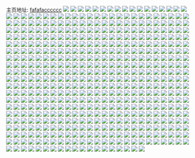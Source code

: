 主页地址: [fafafacccccc](https://weibo.com/u/6745002052) 
![](https://wx4.sinaimg.cn/mw2000/007mtl9Gly1h44elq7swaj30eo0eogmz.jpg) 
![](https://wx4.sinaimg.cn/mw2000/007mtl9Gly1h44e15x4faj31sx0u07q9.jpg) 
![](https://wx4.sinaimg.cn/mw2000/007mtl9Gly1h433zm6j7ij31yc0wix3z.jpg) 
![](https://wx4.sinaimg.cn/mw2000/007mtl9Gly1h433zo3xnej31yc0wi1fw.jpg) 
![](https://wx4.sinaimg.cn/mw2000/007mtl9Gly1h433zs2s30j31yc0wikjl.jpg) 
![](https://wx4.sinaimg.cn/mw2000/007mtl9Gly1h433zjv4f4j31yc0wi1kx.jpg) 
![](https://wx4.sinaimg.cn/mw2000/007mtl9Gly1h3rtqmyo33j31901o07wj.jpg) 
![](https://wx4.sinaimg.cn/mw2000/007mtl9Gly1h2o2x81bp3j30u0168drq.jpg) 
![](https://wx4.sinaimg.cn/mw2000/007mtl9Gly1h2o2x7380uj30wi1yc7n9.jpg) 
![](https://wx4.sinaimg.cn/mw2000/007mtl9Gly1h2jwqw5qspj30fn0ku74g.jpg) 
![](https://wx4.sinaimg.cn/mw2000/003dQCv3ly8h22m8s2hmej60ku15vtec02.jpg) 
![](https://wx4.sinaimg.cn/mw2000/007mtl9Gly1h1dqsv4vtoj30wi1ycapc.jpg) 
![](https://wx4.sinaimg.cn/mw2000/007mtl9Gly1h1dqsuc89oj30wi1yc7ix.jpg) 
![](https://wx4.sinaimg.cn/mw2000/007mtl9Gly1h0easrb48mj31yc0winpd.jpg) 
![](https://wx4.sinaimg.cn/mw2000/007mtl9Gly1h0easvy05nj31yc0wix6p.jpg) 
![](https://wx4.sinaimg.cn/mw2000/007mtl9Gly1h0e7oz8z4xj31yc0wiql8.jpg) 
![](https://wx4.sinaimg.cn/mw2000/007mtl9Gly1gzgywn03jdj30dw0dwgmc.jpg) 
![](https://wx4.sinaimg.cn/mw2000/007mtl9Gly1gzgyncvfyuj31400u07bt.jpg) 
![](https://wx4.sinaimg.cn/mw2000/007mtl9Gly1gzb8f7yqbxj31o0190b2a.jpg) 
![](https://wx4.sinaimg.cn/mw2000/007mtl9Gly1gzat59a3yzj30e80gq414.jpg) 
![](https://wx4.sinaimg.cn/mw2000/007mtl9Gly1gza3jqp4eej31o0190b2a.jpg) 
![](https://wx4.sinaimg.cn/mw2000/007mtl9Gly1gza3jo04r1j31o0190kjl.jpg) 
![](https://wx4.sinaimg.cn/mw2000/007mtl9Gly1gza3js6patj31o0190npd.jpg) 
![](https://wx4.sinaimg.cn/mw2000/007mtl9Gly1gzajli5e5rj30u03i3gzl.jpg) 
![](https://wx4.sinaimg.cn/mw2000/007mtl9Gly1gza3jt8dd2j31o0190kjl.jpg) 
![](https://wx4.sinaimg.cn/mw2000/007mtl9Gly1gxx7hcidodj30fo0rut9y.jpg) 
![](https://wx4.sinaimg.cn/mw2000/007mtl9Gly1gualr25931j61o0190x6q02.jpg) 
![](https://wx4.sinaimg.cn/mw2000/007mtl9Gly1gualqz9w46j61o0190u0y02.jpg) 
![](https://wx4.sinaimg.cn/mw2000/007mtl9Gly1gualtfeuggj61o0190u0y02.jpg) 
![](https://wx4.sinaimg.cn/mw2000/007mtl9Gly1gtv0r9sx8pj31pc0yi4qp.jpg) 
![](https://wx4.sinaimg.cn/mw2000/007mtl9Gly1gtd7ybw27dj31901o0e82.jpg) 
![](https://wx4.sinaimg.cn/mw2000/007mtl9Gly1gtd7ydf5x9j31901o01ky.jpg) 
![](https://wx4.sinaimg.cn/mw2000/007mtl9Gly1gtd7y9sx2mj31901o0u0x.jpg) 
![](https://wx4.sinaimg.cn/mw2000/007mtl9Gly1gtd7yf163pj31901o0x6p.jpg) 
![](https://wx4.sinaimg.cn/mw2000/007mtl9Gly1gtd7yhwmn0j31901o0x6p.jpg) 
![](https://wx4.sinaimg.cn/mw2000/007mtl9Gly1gt41967q64j30yi1pcqv5.jpg) 
![](https://wx4.sinaimg.cn/mw2000/007mtl9Gly1gt419amtapj30yi1pce81.jpg) 
![](https://wx4.sinaimg.cn/mw2000/007mtl9Gly1gt419f9cu4j30yi1pckjl.jpg) 
![](https://wx4.sinaimg.cn/mw2000/007mtl9Gly1gt4192li32j30yi1pc7wi.jpg) 
![](https://wx4.sinaimg.cn/mw2000/007mtl9Gly1gt38merfimj31901o04qp.jpg) 
![](https://wx4.sinaimg.cn/mw2000/007mtl9Gly1gt38mcdd7xj31901o01kx.jpg) 
![](https://wx4.sinaimg.cn/mw2000/007mtl9Gly1gt1pyhusstj31sg2dse81.jpg) 
![](https://wx4.sinaimg.cn/mw2000/007mtl9Gly1gt1pz6exsrj31400u0ai5.jpg) 
![](https://wx4.sinaimg.cn/mw2000/007mtl9Gly1gsy4jsjazpj32c0340b29.jpg) 
![](https://wx4.sinaimg.cn/mw2000/007mtl9Gly1gsy4jqvqvwj32c0340kjl.jpg) 
![](https://wx4.sinaimg.cn/mw2000/007mtl9Gly1gsy4jp7f2bj32c0340b29.jpg) 
![](https://wx4.sinaimg.cn/mw2000/007mtl9Gly1gsy4jtynd3j32c0340b29.jpg) 
![](https://wx4.sinaimg.cn/mw2000/007mtl9Gly1gs9sdc42l0j328f2obb2a.jpg) 
![](https://wx4.sinaimg.cn/mw2000/007mtl9Gly1gs9sda8dnkj32c02c0qv5.jpg) 
![](https://wx4.sinaimg.cn/mw2000/007mtl9Gly1gs9sdeyw58j32c0340hdu.jpg) 
![](https://wx4.sinaimg.cn/mw2000/007mtl9Gly1gs7p14lagdj30u01hcn6v.jpg) 
![](https://wx4.sinaimg.cn/mw2000/007mtl9Gly1gs7k15oqj2j30dw0cmn1q.jpg) 
![](https://wx4.sinaimg.cn/mw2000/007mtl9Gly1gs4x4g5pjwj31pc0yi4qu.jpg) 
![](https://wx4.sinaimg.cn/mw2000/007mtl9Gly1gs2ug385zuj30u00u00uj.jpg) 
![](https://wx4.sinaimg.cn/mw2000/007mtl9Gly1grvfevrmpyj32c0340u0x.jpg) 
![](https://wx4.sinaimg.cn/mw2000/007mtl9Gly1grvfetf506j324r2fnnpd.jpg) 
![](https://wx4.sinaimg.cn/mw2000/007mtl9Gly1grvfesrs7rj31qc2b3b29.jpg) 
![](https://wx4.sinaimg.cn/mw2000/007mtl9Gly1grvfeu9n0wj31w02iob29.jpg) 
![](https://wx4.sinaimg.cn/mw2000/007mtl9Gly1grvfev4twqj32c02c0hdu.jpg) 
![](https://wx4.sinaimg.cn/mw2000/007mtl9Gly1grvferin14j3340700u10.jpg) 
![](https://wx4.sinaimg.cn/mw2000/007mtl9Gly1grvfewpj6pj32c0340e81.jpg) 
![](https://wx4.sinaimg.cn/mw2000/007mtl9Gly1grvfgjp7f5j324l2dunpd.jpg) 
![](https://wx4.sinaimg.cn/mw2000/007mtl9Gly1grvfgm8712j32c03407wj.jpg) 
![](https://wx4.sinaimg.cn/mw2000/007mtl9Gly1grk13ft3tkj3076076t8y.jpg) 
![](https://wx4.sinaimg.cn/mw2000/007mtl9Ggy1gr07mke61yj32c0340npe.jpg) 
![](https://wx4.sinaimg.cn/mw2000/007mtl9Ggy1gr07n97xw3j32c0340npg.jpg) 
![](https://wx4.sinaimg.cn/mw2000/007mtl9Gly1gqumz7tsswj32291jse61.jpg) 
![](https://wx4.sinaimg.cn/mw2000/007mtl9Gly1gqumzb7nolj31og2iox6p.jpg) 
![](https://wx4.sinaimg.cn/mw2000/007mtl9Gly1gqumz9j8z8j32c03407wi.jpg) 
![](https://wx4.sinaimg.cn/mw2000/007mtl9Gly1gquym2gvzuj32io1ogu0x.jpg) 
![](https://wx4.sinaimg.cn/mw2000/007mtl9Gly1gquym0pxo4j30yi24m4pc.jpg) 
![](https://wx4.sinaimg.cn/mw2000/007mtl9Gly1gquymc1oj8j31kv2iob2a.jpg) 
![](https://wx4.sinaimg.cn/mw2000/007mtl9Gly1gqumz7tsswj32291jse61.jpg) 
![](https://wx4.sinaimg.cn/mw2000/007mtl9Gly1gqumzb7nolj31og2iox6p.jpg) 
![](https://wx4.sinaimg.cn/mw2000/007mtl9Gly1gqumz9j8z8j32c03407wi.jpg) 
![](https://wx4.sinaimg.cn/mw2000/007mtl9Gly1gqumzdfn6vj31og2io4qq.jpg) 
![](https://wx4.sinaimg.cn/mw2000/007mtl9Gly1gqumzenm6ej31og2iox6p.jpg) 
![](https://wx4.sinaimg.cn/mw2000/007mtl9Gly1gquymdb6kvj30yi12aqcq.jpg) 
![](https://wx4.sinaimg.cn/mw2000/007mtl9Gly1gq6cnafc4gj32c0340hdt.jpg) 
![](https://wx4.sinaimg.cn/mw2000/007mtl9Gly1gq6cncfzb2j32ds1sg1ez.jpg) 
![](https://wx4.sinaimg.cn/mw2000/007mtl9Gly1gq6cnbe9n3j32ds1sgax1.jpg) 
![](https://wx4.sinaimg.cn/mw2000/007mtl9Gly1gpthl77dtej30yi1pcu0x.jpg) 
![](https://wx4.sinaimg.cn/mw2000/007mtl9Gly1gpmmhgekz9j33402c0nfy.jpg) 
![](https://wx4.sinaimg.cn/mw2000/007mtl9Gly1gpmmhrvdadj33402c0hdt.jpg) 
![](https://wx4.sinaimg.cn/mw2000/007mtl9Gly1gph5wluee7j32c03401ky.jpg) 
![](https://wx4.sinaimg.cn/mw2000/007mtl9Gly1gph5wmxdonj31sg2ds1cw.jpg) 
![](https://wx4.sinaimg.cn/mw2000/007mtl9Gly1gph5wnpy9dj31sg2dsqq6.jpg) 
![](https://wx4.sinaimg.cn/mw2000/007mtl9Gly1gph5wrtoctj33402c0x6q.jpg) 
![](https://wx4.sinaimg.cn/mw2000/007mtl9Gly1gph5wpfwjlj32c0340b2a.jpg) 
![](https://wx4.sinaimg.cn/mw2000/007mtl9Gly1gph5wvv1ltj32c03407wi.jpg) 
![](https://wx4.sinaimg.cn/mw2000/007mtl9Gly1gph5wyhm0rj32c0340u0x.jpg) 
![](https://wx4.sinaimg.cn/mw2000/007mtl9Gly1gph5x1gob9j31o0280x6r.jpg) 
![](https://wx4.sinaimg.cn/mw2000/007mtl9Gly1gph5x300bgj32c0340h2q.jpg) 
![](https://wx4.sinaimg.cn/mw2000/007mtl9Gly1go6j8xwb66j31pc0yikjq.jpg) 
![](https://wx4.sinaimg.cn/mw2000/007mtl9Gly1go1ixoi99ej30yi1pckjq.jpg) 
![](https://wx4.sinaimg.cn/mw2000/007mtl9Gly1gnvdmcm9jej30yi1pcdrj.jpg) 
![](https://wx4.sinaimg.cn/mw2000/007mtl9Gly1gnjt3n9a60j31ms1s21kx.jpg) 
![](https://wx4.sinaimg.cn/mw2000/007mtl9Gly1gnjt3oe4qcj32c0340qie.jpg) 
![](https://wx4.sinaimg.cn/mw2000/007mtl9Gly1gnjt3vpwewj32c03401kx.jpg) 
![](https://wx4.sinaimg.cn/mw2000/007mtl9Gly1gnjt3ptkjej32c034042w.jpg) 
![](https://wx4.sinaimg.cn/mw2000/007mtl9Gly1gnjt3u1bx8j33402c0b2b.jpg) 
![](https://wx4.sinaimg.cn/mw2000/007mtl9Gly1gnjt3ltoucj32c0340wt3.jpg) 
![](https://wx4.sinaimg.cn/mw2000/007mtl9Gly1gnjt3yu7bmj31fa1mlb1j.jpg) 
![](https://wx4.sinaimg.cn/mw2000/007mtl9Gly1gnjt3xqynmj32c03407wi.jpg) 
![](https://wx4.sinaimg.cn/mw2000/007mtl9Gly1gnjt3zl736j316d1f8av7.jpg) 
![](https://wx4.sinaimg.cn/mw2000/007mtl9Gly1gnjor2p3dkj32c03401kx.jpg) 
![](https://wx4.sinaimg.cn/mw2000/007mtl9Gly1gnjor4kkwaj32c03407wh.jpg) 
![](https://wx4.sinaimg.cn/mw2000/007mtl9Gly1gn3jtqisb1j31bz1mdkf2.jpg) 
![](https://wx4.sinaimg.cn/mw2000/007mtl9Gly1gn3jsueutmj307i07imxb.jpg) 
![](https://wx4.sinaimg.cn/mw2000/007mtl9Gly1gn32ih6lrzj318g0xcnd1.jpg) 
![](https://wx4.sinaimg.cn/mw2000/007mtl9Gly1gmu4haqo21j30jk0kedit.jpg) 
![](https://wx4.sinaimg.cn/mw2000/007mtl9Gly1gm7hr5zzsmj30yi1pcb2e.jpg) 
![](https://wx4.sinaimg.cn/mw2000/007mtl9Gly1gm7hr8cc67j30yi1pcb2d.jpg) 
![](https://wx4.sinaimg.cn/mw2000/007mtl9Gly1gm7hrar2yuj30yi1pc7wn.jpg) 
![](https://wx4.sinaimg.cn/mw2000/007mtl9Gly1gm7hr3qgk7j30yi1pce88.jpg) 
![](https://wx4.sinaimg.cn/mw2000/007mtl9Gly1gm7hrd0dt4j30yi1pcu12.jpg) 
![](https://wx4.sinaimg.cn/mw2000/007mtl9Ggy1gm5o70akncj30u01hcjzb.jpg) 
![](https://wx4.sinaimg.cn/mw2000/007mtl9Ggy1gm5o7137atj30u01hcgtp.jpg) 
![](https://wx4.sinaimg.cn/mw2000/007mtl9Ggy1gm5o71zy69j30u01hcgsm.jpg) 
![](https://wx4.sinaimg.cn/mw2000/007mtl9Ggy1gm5o723opnj30u01hc48h.jpg) 
![](https://wx4.sinaimg.cn/mw2000/007mtl9Ggy1gm5o72hcdnj30u01hcwmz.jpg) 
![](https://wx4.sinaimg.cn/mw2000/007mtl9Ggy1gm5o72kz2yj30u01hcwno.jpg) 
![](https://wx4.sinaimg.cn/mw2000/007mtl9Ggy1gm5o737gcbj30u01hc7e6.jpg) 
![](https://wx4.sinaimg.cn/mw2000/007mtl9Ggy1gm0ml1mnpvj30ud0z4dmz.jpg) 
![](https://wx4.sinaimg.cn/mw2000/007mtl9Ggy1gm05j7qyksj30u01hc7wh.jpg) 
![](https://wx4.sinaimg.cn/mw2000/007mtl9Ggy1gm05j8soocj30u01hc7wh.jpg) 
![](https://wx4.sinaimg.cn/mw2000/007mtl9Ggy1glugu01ufaj30u013dgqb.jpg) 
![](https://wx4.sinaimg.cn/mw2000/007mtl9Ggy1glmp216o3gj30jz0i1gn1.jpg) 
![](https://wx4.sinaimg.cn/mw2000/007mtl9Ggy1glmppxinf5j30yi0opq7q.jpg) 
![](https://wx4.sinaimg.cn/mw2000/003dQCv3ly1glkxw5kn21j60ku15vtfz02.jpg) 
![](https://wx4.sinaimg.cn/mw2000/007mtl9Ggy1glfj9s4804j30u00u0af3.jpg) 
![](https://wx4.sinaimg.cn/mw2000/007mtl9Ggy1glfj9smnmjj30u00u0wkq.jpg) 
![](https://wx4.sinaimg.cn/mw2000/007mtl9Ggy1glfj9t273kj30k00j676a.jpg) 
![](https://wx4.sinaimg.cn/mw2000/007mtl9Ggy1glfj9tfq9rj30h00hvabl.jpg) 
![](https://wx4.sinaimg.cn/mw2000/007mtl9Ggy1glfj9ttoz9j30u00u0djm.jpg) 
![](https://wx4.sinaimg.cn/mw2000/007mtl9Gly1glf0jv7pjlj33403lqb2h.jpg) 
![](https://wx4.sinaimg.cn/mw2000/007mtl9Ggy1gl9mmrciiqj30u03a0kfq.jpg) 
![](https://wx4.sinaimg.cn/mw2000/007mtl9Gly1gl9eq3r7frj30jy0hr0u4.jpg) 
![](https://wx4.sinaimg.cn/mw2000/007mtl9Ggy1gl2j91duynj30k00k0mz7.jpg) 
![](https://wx4.sinaimg.cn/mw2000/007mtl9Ggy1gl2ja0m9gij30el0s70u4.jpg) 
![](https://wx4.sinaimg.cn/mw2000/007mtl9Ggy1gl1kjc1ekmj30yi0z4qv5.jpg) 
![](https://wx4.sinaimg.cn/mw2000/007mtl9Ggy1gkyd523ryyj31900u0jyp.jpg) 
![](https://wx4.sinaimg.cn/mw2000/007mtl9Gly1gkvcq7lcggj30k00qoac2.jpg) 
![](https://wx4.sinaimg.cn/mw2000/007mtl9Ggy1gktujf20djj30u0113qar.jpg) 
![](https://wx4.sinaimg.cn/mw2000/007mtl9Ggy1gktn6fl319j30k008r0t6.jpg) 
![](https://wx4.sinaimg.cn/mw2000/007mtl9Ggy1gktnh46sfhj30u01hcqv5.jpg) 
![](https://wx4.sinaimg.cn/mw2000/007mtl9Ggy1gktnh2n52vj30u01hchdt.jpg) 
![](https://wx4.sinaimg.cn/mw2000/007mtl9Ggy1gksebrs07hj30yi1pcnpj.jpg) 
![](https://wx4.sinaimg.cn/mw2000/007mtl9Ggy1gksebq5ncdj30yi1pc1l2.jpg) 
![](https://wx4.sinaimg.cn/mw2000/007mtl9Ggy1gksebu21f4j30yi1pcnpm.jpg) 
![](https://wx4.sinaimg.cn/mw2000/007mtl9Ggy1gksebummkrj30u00u0djb.jpg) 
![](https://wx4.sinaimg.cn/mw2000/007mtl9Ggy1gkr8phvg2hj306006odg4.jpg) 
![](https://wx4.sinaimg.cn/mw2000/007mtl9Ggy1gknpc2chvrj33402c0e81.jpg) 
![](https://wx4.sinaimg.cn/mw2000/007mtl9Ggy1gknpbxs8tuj33402c0nj6.jpg) 
![](https://wx4.sinaimg.cn/mw2000/007mtl9Ggy1gknljlct7jj321b2svkjl.jpg) 
![](https://wx4.sinaimg.cn/mw2000/007mtl9Ggy1gknpesuezgj32c0340tvg.jpg) 
![](https://wx4.sinaimg.cn/mw2000/007mtl9Ggy1gkkaco5lljj30k20k2aak.jpg) 
![](https://wx4.sinaimg.cn/mw2000/007mtl9Ggy1gki2r29n1bj30j70hs0we.jpg) 
![](https://wx4.sinaimg.cn/mw2000/007mtl9Ggy1gkf6b4xlt6j30wx0u0adm.jpg) 
![](https://wx4.sinaimg.cn/mw2000/007mtl9Ggy1gkcc6v61x9j30zw0u0gu6.jpg) 
![](https://wx4.sinaimg.cn/mw2000/007mtl9Ggy1gk5xuy64nkj30ih0if401.jpg) 
![](https://wx4.sinaimg.cn/mw2000/007mtl9Ggy1gk5xuyfwhyj30j60i0q3n.jpg) 
![](https://wx4.sinaimg.cn/mw2000/007mtl9Gly1gk5xo8c7lbj31hc0u0dqi.jpg) 
![](https://wx4.sinaimg.cn/mw2000/007mtl9Gly1gk5xo8rvwyj31jk14ykes.jpg) 
![](https://wx4.sinaimg.cn/mw2000/007mtl9Gly1gk5xn8r5nzj31hc0u0dqi.jpg) 
![](https://wx4.sinaimg.cn/mw2000/007mtl9Ggy1gk0pqgbffnj30u011bdkc.jpg) 
![](https://wx4.sinaimg.cn/mw2000/007mtl9Ggy1gjzak1mb3lj31pc0yie88.jpg) 
![](https://wx4.sinaimg.cn/mw2000/007mtl9Ggy1gjzajzprgrj31pc0yi4qw.jpg) 
![](https://wx4.sinaimg.cn/mw2000/007mtl9Ggy1gjzak39qzuj31pc0yib2g.jpg) 
![](https://wx4.sinaimg.cn/mw2000/007mtl9Ggy1gjzak3v4omj31by0otads.jpg) 
![](https://wx4.sinaimg.cn/mw2000/007mtl9Gly1gjzabp9wohj31pc0yie88.jpg) 
![](https://wx4.sinaimg.cn/mw2000/007mtl9Gly1gjzabqdlgqj31pc0yib2g.jpg) 
![](https://wx4.sinaimg.cn/mw2000/007mtl9Gly1gjzabrkd3fj31pc0yi4qw.jpg) 
![](https://wx4.sinaimg.cn/mw2000/007mtl9Ggy1gjto9w4005j33402c04qp.jpg) 
![](https://wx4.sinaimg.cn/mw2000/007mtl9Ggy1gjto9yh5fpj33402c07wh.jpg) 
![](https://wx4.sinaimg.cn/mw2000/007mtl9Ggy1gjtonphv5tj30zk0k0tkw.jpg) 
![](https://wx4.sinaimg.cn/mw2000/007mtl9Ggy1gjo13owx9lj30h60jxq4c.jpg) 
![](https://wx4.sinaimg.cn/mw2000/007mtl9Ggy1gjkf0o1lqzj313u0tuti5.jpg) 
![](https://wx4.sinaimg.cn/mw2000/007mtl9Ggy1gjj68pu7t8j30iw0iwgmj.jpg) 
![](https://wx4.sinaimg.cn/mw2000/007mtl9Ggy1gji8lb1oh6j30jg0jnwfz.jpg) 
![](https://wx4.sinaimg.cn/mw2000/007mtl9Ggy1gjhygy31w4j30mi0u0jv0.jpg) 
![](https://wx4.sinaimg.cn/mw2000/007mtl9Ggy1gjeozhoduoj309q06ywem.jpg) 
![](https://wx4.sinaimg.cn/mw2000/007mtl9Ggy1gj8vap8kp8j31o0190u0y.jpg) 
![](https://wx4.sinaimg.cn/mw2000/007mtl9Gly1gj7saked0jj30t90suq4n.jpg) 
![](https://wx4.sinaimg.cn/mw2000/007mtl9Ggy1gj0b0mii0ej30yi0gywhf.jpg) 
![](https://wx4.sinaimg.cn/mw2000/007mtl9Ggy1gj0b0tkmffj30yi0hujv6.jpg) 
![](https://wx4.sinaimg.cn/mw2000/007mtl9Ggy1gj0b0njf4fj32c03407k1.jpg) 
![](https://wx4.sinaimg.cn/mw2000/007mtl9Ggy1gj0b0lypyqj30yh0z1tgf.jpg) 
![](https://wx4.sinaimg.cn/mw2000/007mtl9Ggy1gj0b0ptkx1j32c0340x66.jpg) 
![](https://wx4.sinaimg.cn/mw2000/007mtl9Ggy1gj0b0qzcs0j30yi0gxwh9.jpg) 
![](https://wx4.sinaimg.cn/mw2000/007mtl9Ggy1gj0b0sgtk1j32c0340kby.jpg) 
![](https://wx4.sinaimg.cn/mw2000/007mtl9Ggy1gj0b0u32ygj30yi0j810z.jpg) 
![](https://wx4.sinaimg.cn/mw2000/007mtl9Ggy1gj0b0usws7j30yi0h5dme.jpg) 
![](https://wx4.sinaimg.cn/mw2000/007mtl9Ggy1gj0b0vdi2dj30yi0n87bl.jpg) 
![](https://wx4.sinaimg.cn/mw2000/007mtl9Ggy1gj0av738srj31mc17rx48.jpg) 
![](https://wx4.sinaimg.cn/mw2000/007mtl9Ggy1gj0av8bq6dj31mc17rx5i.jpg) 
![](https://wx4.sinaimg.cn/mw2000/007mtl9Ggy1gj0av67levj31mc17rqr9.jpg) 
![](https://wx4.sinaimg.cn/mw2000/007mtl9Ggy1gj0avayc9aj33402c0e84.jpg) 
![](https://wx4.sinaimg.cn/mw2000/007mtl9Ggy1giys986sw6j30u01sy0z9.jpg) 
![](https://wx4.sinaimg.cn/mw2000/007mtl9Ggy1giys98mp2tj30nv0m4myw.jpg) 
![](https://wx4.sinaimg.cn/mw2000/007mtl9Ggy1gix3q7avbej30eo0eodhj.jpg) 
![](https://wx4.sinaimg.cn/mw2000/007mtl9Ggy1giuw5ezc78j30yi1c9gzg.jpg) 
![](https://wx4.sinaimg.cn/mw2000/007mtl9Ggy1gir8egyxntj30yi1pcgus.jpg) 
![](https://wx4.sinaimg.cn/mw2000/007mtl9Ggy1gihuzcgl0ej30uj0oqn3x.jpg) 
![](https://wx4.sinaimg.cn/mw2000/007mtl9Ggy1gihw420kp0j33402c0e83.jpg) 
![](https://wx4.sinaimg.cn/mw2000/007mtl9Ggy1gihuzcgl0ej30uj0oqn3x.jpg) 
![](https://wx4.sinaimg.cn/mw2000/007mtl9Ggy1gihw48qoubj32c03404qr.jpg) 
![](https://wx4.sinaimg.cn/mw2000/003dQCv3ly1gih2pifk4xj60ku170dnm02.jpg) 
![](https://wx4.sinaimg.cn/mw2000/007mtl9Ggy1gidk4wnebsg30a00a0nk2.jpg) 
![](https://wx4.sinaimg.cn/mw2000/007mtl9Ggy1giaeti6p7cj32c0340e81.jpg) 
![](https://wx4.sinaimg.cn/mw2000/007mtl9Ggy1gi6pnrpblnj32c0340b29.jpg) 
![](https://wx4.sinaimg.cn/mw2000/007mtl9Ggy1gi6pntxb21j32c0340b29.jpg) 
![](https://wx4.sinaimg.cn/mw2000/007mtl9Ggy1gi55zx65vtj30qb0mzgyn.jpg) 
![](https://wx4.sinaimg.cn/mw2000/007mtl9Ggy1gi38lf1oyfj30el0bhmxi.jpg) 
![](https://wx4.sinaimg.cn/mw2000/007mtl9Ggy1gi2ti7g2kaj30yi1gskjl.jpg) 
![](https://wx4.sinaimg.cn/mw2000/007mtl9Ggy1gi2da616cyj30iw0iw75g.jpg) 
![](https://wx4.sinaimg.cn/mw2000/007mtl9Ggy1gi2cu87sxnj302d0290sv.jpg) 
![](https://wx4.sinaimg.cn/mw2000/007mtl9Ggy1gi2cu8o442j304g03omx8.jpg) 
![](https://wx4.sinaimg.cn/mw2000/007mtl9Ggy1gi23v1sindj31900u079k.jpg) 
![](https://wx4.sinaimg.cn/mw2000/007mtl9Ggy1gi23v2ff75j30u01hcag5.jpg) 
![](https://wx4.sinaimg.cn/mw2000/007mtl9Ggy1gi23v18jfkj319b0u0n34.jpg) 
![](https://wx4.sinaimg.cn/mw2000/007mtl9Ggy1gi1negoqouj312c0lk4qr.jpg) 
![](https://wx4.sinaimg.cn/mw2000/007mtl9Ggy1gi0vpu2rr4j316o1kudut.jpg) 
![](https://wx4.sinaimg.cn/mw2000/007mtl9Ggy1ghzncauzu3j30u0190wk6.jpg) 
![](https://wx4.sinaimg.cn/mw2000/007mtl9Ggy1ghy9c3t1tmj306y06y74k.jpg) 
![](https://wx4.sinaimg.cn/mw2000/007mtl9Ggy1ghy5d3p4v8j30hu0gzgnw.jpg) 
![](https://wx4.sinaimg.cn/mw2000/007mtl9Ggy1ghrks0xcrdj306y06y74e.jpg) 
![](https://wx4.sinaimg.cn/mw2000/007mtl9Ggy1ghlhyfqvfij30u01hce84.jpg) 
![](https://wx4.sinaimg.cn/mw2000/007mtl9Ggy1ghjt0d6ds8g30a00a0nk2.jpg) 
![](https://wx4.sinaimg.cn/mw2000/007mtl9Ggy1ghilgsuy5uj30iw0iw75g.jpg) 
![](https://wx4.sinaimg.cn/mw2000/007mtl9Ggy1ghfpd2ktpkj30k00j0t9j.jpg) 
![](https://wx4.sinaimg.cn/mw2000/007mtl9Ggy1ghf45lwmvgj30u01hcb29.jpg) 
![](https://wx4.sinaimg.cn/mw2000/007mtl9Ggy1ghf45mvsaaj30u01hcb29.jpg) 
![](https://wx4.sinaimg.cn/mw2000/007mtl9Ggy1ghf45nr5omj30u01hcb29.jpg) 
![](https://wx4.sinaimg.cn/mw2000/007mtl9Ggy1gheylhj7qlj30yi1pce8a.jpg) 
![](https://wx4.sinaimg.cn/mw2000/007mtl9Ggy1gheyi4gip1j30yi1pcb2j.jpg) 
![](https://wx4.sinaimg.cn/mw2000/007mtl9Ggy1gheyi6v4tgj30yi1pc4qv.jpg) 
![](https://wx4.sinaimg.cn/mw2000/007mtl9Ggy1gheyi9l49rj30yi1pcx6u.jpg) 
![](https://wx4.sinaimg.cn/mw2000/007mtl9Ggy1gheyicgbm7j30yi1pcqva.jpg) 
![](https://wx4.sinaimg.cn/mw2000/007mtl9Ggy1ggkhg5nfiej31pc0yi1l4.jpg) 
![](https://wx4.sinaimg.cn/mw2000/007mtl9Ggy1ggkhga64hdj31pc0yi7wo.jpg) 
![](https://wx4.sinaimg.cn/mw2000/007mtl9Ggy1ggkhgfnzf7j31pc0yihe0.jpg) 
![](https://wx4.sinaimg.cn/mw2000/007mtl9Ggy1ggkhgkjff5j31pc0yi1l5.jpg) 
![](https://wx4.sinaimg.cn/mw2000/007mtl9Ggy1ggkhgp9k6zj31pc0yiqvb.jpg) 
![](https://wx4.sinaimg.cn/mw2000/007mtl9Ggy1ggkhgspb8tj31pc0yikjq.jpg) 
![](https://wx4.sinaimg.cn/mw2000/007mtl9Ggy1ggkhg25v7fj31pc0yinpi.jpg) 
![](https://wx4.sinaimg.cn/mw2000/007mtl9Ggy1ggh2t8am26j30u01hce6s.jpg) 
![](https://wx4.sinaimg.cn/mw2000/007mtl9Ggy1ggh2t7tbpxj30u01hcno6.jpg) 
![](https://wx4.sinaimg.cn/mw2000/007mtl9Ggy1ggh2t92ap2j30u01hchbn.jpg) 
![](https://wx4.sinaimg.cn/mw2000/007mtl9Ggy1ggh2t9ja9xj30u01hcqs5.jpg) 
![](https://wx4.sinaimg.cn/mw2000/007mtl9Ggy1gggdbtj2pcj30k00k03zj.jpg) 
![](https://wx4.sinaimg.cn/mw2000/007mtl9Ggy1ggf6kmbtb5j30hs0hodgh.jpg) 
![](https://wx4.sinaimg.cn/mw2000/007mtl9Ggy1ggevnngd1rj31a01vux6j.jpg) 
![](https://wx4.sinaimg.cn/mw2000/007mtl9Ggy1ggeu09w9zqj30yi1pcb2c.jpg) 
![](https://wx4.sinaimg.cn/mw2000/007mtl9Ggy1ggeu07jjwfj30yi1pckjp.jpg) 
![](https://wx4.sinaimg.cn/mw2000/007mtl9Ggy1ggetmyy53dj30yi1pcu15.jpg) 
![](https://wx4.sinaimg.cn/mw2000/007mtl9Ggy1ggetn6e54tj30yi1pcx6x.jpg) 
![](https://wx4.sinaimg.cn/mw2000/007mtl9Ggy1ggetn9gvaij30yi1pc7wl.jpg) 
![](https://wx4.sinaimg.cn/mw2000/007mtl9Ggy1ggetndnj5uj30yi1pcu11.jpg) 
![](https://wx4.sinaimg.cn/mw2000/007mtl9Ggy1ggcupdkohbj30u01hc4qp.jpg) 
![](https://wx4.sinaimg.cn/mw2000/007mtl9Ggy1ggcupf1xyij30u01hc4qp.jpg) 
![](https://wx4.sinaimg.cn/mw2000/007mtl9Ggy1ggcupgii40j30u01hc4qp.jpg) 
![](https://wx4.sinaimg.cn/mw2000/007mtl9Ggy1ggcupi1l2uj30u01hc4qp.jpg) 
![](https://wx4.sinaimg.cn/mw2000/007mtl9Ggy1ggcupkk2v5j30u01hc4qp.jpg) 
![](https://wx4.sinaimg.cn/mw2000/007mtl9Ggy1ggcupmyicmj30u01hc4qp.jpg) 
![](https://wx4.sinaimg.cn/mw2000/007mtl9Ggy1ggcupo8s0sj30u01hc4qp.jpg) 
![](https://wx4.sinaimg.cn/mw2000/007mtl9Ggy1ggcuppg38ij30u01hc4qp.jpg) 
![](https://wx4.sinaimg.cn/mw2000/007mtl9Ggy1ggcupqv90gj30u01hce81.jpg) 
![](https://wx4.sinaimg.cn/mw2000/007mtl9Ggy1ggcups3au2j30u01hce81.jpg) 
![](https://wx4.sinaimg.cn/mw2000/007mtl9Ggy1ggcuptbl4mj30u01hce81.jpg) 
![](https://wx4.sinaimg.cn/mw2000/007mtl9Ggy1ggcupboqxjj30u01hc7wh.jpg) 
![](https://wx4.sinaimg.cn/mw2000/007mtl9Ggy1ggbol7za9ej30lo0f7455.jpg) 
![](https://wx4.sinaimg.cn/mw2000/007mtl9Ggy1ggaruanh0dj30u00k0tc1.jpg) 
![](https://wx4.sinaimg.cn/mw2000/007mtl9Ggy1ggarucr3nfj31pc0yie84.jpg) 
![](https://wx4.sinaimg.cn/mw2000/007mtl9Ggy1ggancc0i4ij30tz0mi1b7.jpg) 
![](https://wx4.sinaimg.cn/mw2000/007mtl9Ggy1ggamy78gygj30n00n0409.jpg) 
![](https://wx4.sinaimg.cn/mw2000/007mtl9Ggy1gg9lkxcu6wj30u0140wff.jpg) 
![](https://wx4.sinaimg.cn/mw2000/007mtl9Ggy1gg9ljspmn5j30t60t6n0o.jpg) 
![](https://wx4.sinaimg.cn/mw2000/007mtl9Ggy1gg9l67hanvj31pc0yie84.jpg) 
![](https://wx4.sinaimg.cn/mw2000/007mtl9Ggy1gg9l64ugnsj30ji140ame.jpg) 
![](https://wx4.sinaimg.cn/mw2000/007mtl9Ggy1gg9l682dbbj30dq0bvaax.jpg) 
![](https://wx4.sinaimg.cn/mw2000/007mtl9Ggy1gg7dg29cxnj30yi1pc4i6.jpg) 
![](https://wx4.sinaimg.cn/mw2000/007mtl9Ggy1gg7dg1ga5fj30yi1pcarc.jpg) 
![](https://wx4.sinaimg.cn/mw2000/007mtl9Ggy1gg7dfkhfm9j30u01hcwr2.jpg) 
![](https://wx4.sinaimg.cn/mw2000/007mtl9Ggy1gg7dfkznr9j30u01hcws8.jpg) 
![](https://wx4.sinaimg.cn/mw2000/007mtl9Ggy1gg3lj5lxvyj30yi1pckdq.jpg) 
![](https://wx4.sinaimg.cn/mw2000/007mtl9Ggy1gg3lj6bov4j30yi1pc4ky.jpg) 
![](https://wx4.sinaimg.cn/mw2000/007mtl9Ggy1gg34h6jccbj31pc0yie84.jpg) 
![](https://wx4.sinaimg.cn/mw2000/007mtl9Ggy1gg2gyll6s8j32tw24f1ky.jpg) 
![](https://wx4.sinaimg.cn/mw2000/007mtl9Ggy1gg24n4f5gqj30yi1pc7wl.jpg) 
![](https://wx4.sinaimg.cn/mw2000/007mtl9Ggy1gg24n8jqu5j30yi1pc1l5.jpg) 
![](https://wx4.sinaimg.cn/mw2000/007mtl9Ggy1gg1dhn4iayj30yi1pcqvc.jpg) 
![](https://wx4.sinaimg.cn/mw2000/007mtl9Ggy1gg1dhi9tcrj30rs194arn.jpg) 
![](https://wx4.sinaimg.cn/mw2000/007mtl9Ggy1gg1df4slpjj30yi1pc4qx.jpg) 
![](https://wx4.sinaimg.cn/mw2000/007mtl9Ggy1gg0f590xhrj30yi1pce81.jpg) 
![](https://wx4.sinaimg.cn/mw2000/007mtl9Ggy1gg0efk77kcj30yi1pcb29.jpg) 
![](https://wx4.sinaimg.cn/mw2000/007mtl9Ggy1gg0cvgifauj30e70e7dge.jpg) 
![](https://wx4.sinaimg.cn/mw2000/007mtl9Ggy1gg0cvg0z62j30yi0yiagt.jpg) 
![](https://wx4.sinaimg.cn/mw2000/007mtl9Ggy1gg03db9mnqj30e70e7dge.jpg) 
![](https://wx4.sinaimg.cn/mw2000/007mtl9Ggy1gfzv9p8140j30yi1a6hdt.jpg) 
![](https://wx4.sinaimg.cn/mw2000/007mtl9Ggy1gfzv9ods1xj30zk1bfdmk.jpg) 
![](https://wx4.sinaimg.cn/mw2000/007mtl9Ggy1gfzv9mbhtqj30ia0u07af.jpg) 
![](https://wx4.sinaimg.cn/mw2000/007mtl9Ggy1gfztmh9s07j30u211ngtz.jpg) 
![](https://wx4.sinaimg.cn/mw2000/007mtl9Ggy1gfvpqte0gnj30u0190q4w.jpg) 
![](https://wx4.sinaimg.cn/mw2000/007mtl9Ggy1gfrvwunb0aj30yi1pcqvc.jpg) 
![](https://wx4.sinaimg.cn/mw2000/007mtl9Ggy1gfr4zv094cj30yi1pc1kx.jpg) 
![](https://wx4.sinaimg.cn/mw2000/007mtl9Ggy1gfr4zvy5vcj30yi1pc1kx.jpg) 
![](https://wx4.sinaimg.cn/mw2000/007mtl9Ggy1gfr4ztptu8j30yi1pchbr.jpg) 
![](https://wx4.sinaimg.cn/mw2000/007mtl9Ggy1gfr4zywst4j30yi1pckjp.jpg) 
![](https://wx4.sinaimg.cn/mw2000/007mtl9Ggy1gfr500kdtsj30yi1pckjl.jpg) 
![](https://wx4.sinaimg.cn/mw2000/007mtl9Ggy1gfr4sbe4c0j30e30dxaag.jpg) 
![](https://wx4.sinaimg.cn/mw2000/007mtl9Ggy1gfqk7hwbf4j30km0l2tb2.jpg) 
![](https://wx4.sinaimg.cn/mw2000/007mtl9Ggy1gfmx0or2gxj30dw0dw0tw.jpg) 
![](https://wx4.sinaimg.cn/mw2000/007mtl9Ggy1gfmge52c40j30qo0qw41t.jpg) 
![](https://wx4.sinaimg.cn/mw2000/007mtl9Ggy1gflutcs4mtj30yi1pcqva.jpg) 
![](https://wx4.sinaimg.cn/mw2000/007mtl9Ggy1gfji4zozltj30dw0dw0tw.jpg) 
![](https://wx4.sinaimg.cn/mw2000/007mtl9Ggy1gfflkk99pjj30k00k0myp.jpg) 
![](https://wx4.sinaimg.cn/mw2000/007mtl9Ggy1gffk7h8h9vj31sg2dskjl.jpg) 
![](https://wx4.sinaimg.cn/mw2000/007mtl9Ggy1gffk9012ynj30yi0nhk15.jpg) 
![](https://wx4.sinaimg.cn/mw2000/007mtl9Ggy1gffhs8x6jfj32c0340npe.jpg) 
![](https://wx4.sinaimg.cn/mw2000/007mtl9Ggy1gffha4purxj324m2u5kjl.jpg) 
![](https://wx4.sinaimg.cn/mw2000/007mtl9Ggy1gffha2l9pxj30yi1pcnpd.jpg) 
![](https://wx4.sinaimg.cn/mw2000/007mtl9Ggy1gffaovpklyj30u00srjw9.jpg) 
![](https://wx4.sinaimg.cn/mw2000/007mtl9Ggy1gff8co9ehaj30u01hch8i.jpg) 
![](https://wx4.sinaimg.cn/mw2000/007mtl9Ggy1gfed3th2bvj30iv0rotbu.jpg) 
![](https://wx4.sinaimg.cn/mw2000/007mtl9Ggy1gfdrdke3pjj30s70ph799.jpg) 
![](https://wx4.sinaimg.cn/mw2000/007mtl9Ggy1gfdr9t2yqej30us0u0gq2.jpg) 
![](https://wx4.sinaimg.cn/mw2000/007mtl9Ggy1gfd1tdqzdrj30vb0vbqes.jpg) 
![](https://wx4.sinaimg.cn/mw2000/007mtl9Ggy1gfd1teaahhj30vb0vbdp5.jpg) 
![](https://wx4.sinaimg.cn/mw2000/007mtl9Ggy1gfbvm6ns63j30tm18gdor.jpg) 
![](https://wx4.sinaimg.cn/mw2000/007mtl9Ggy1gfbvm2ejyyj30u0191tg7.jpg) 
![](https://wx4.sinaimg.cn/mw2000/007mtl9Ggy1gfbvm4wmjcj328y3deb2a.jpg) 
![](https://wx4.sinaimg.cn/mw2000/007mtl9Ggy1gfbvm614qaj30u018zagi.jpg) 
![](https://wx4.sinaimg.cn/mw2000/007mtl9Ggy1gfbewi5ikyj31jk2237wi.jpg) 
![](https://wx4.sinaimg.cn/mw2000/007mtl9Ggy1gfbevrofjkj30qo0zktd4.jpg) 
![](https://wx4.sinaimg.cn/mw2000/007mtl9Ggy1gfatzjlmc1j30yi1pcx6v.jpg) 
![](https://wx4.sinaimg.cn/mw2000/007mtl9Ggy1gfatzrcb28j30yi1pc7wn.jpg) 
![](https://wx4.sinaimg.cn/mw2000/007mtl9Ggy1gfatzxwg1ej30yi1pcx6v.jpg) 
![](https://wx4.sinaimg.cn/mw2000/007mtl9Ggy1gfatzyj3q0j30g60hp0ux.jpg) 
![](https://wx4.sinaimg.cn/mw2000/007mtl9Ggy1gf8mfe86u3j308c08caam.jpg) 
![](https://wx4.sinaimg.cn/mw2000/007mtl9Ggy1gf77qm1w5tj30yi1pcws8.jpg) 
![](https://wx4.sinaimg.cn/mw2000/007mtl9Ggy1gf4pganj8dj30yi1pc7wk.jpg) 
![](https://wx4.sinaimg.cn/mw2000/007mtl9Ggy1gf4nmkkfomj30u010zq69.jpg) 
![](https://wx4.sinaimg.cn/mw2000/007mtl9Ggy1gf401l83nxj30yi1pcu0x.jpg) 
![](https://wx4.sinaimg.cn/mw2000/007mtl9Ggy1gf2eosccp7j30yi1pcb2f.jpg) 
![](https://wx4.sinaimg.cn/mw2000/007mtl9Ggy1gf2ejeo95aj30yi0zb7b0.jpg) 
![](https://wx4.sinaimg.cn/mw2000/007mtl9Ggy1gf1o64gezej30yi1pcttr.jpg) 
![](https://wx4.sinaimg.cn/mw2000/007mtl9Ggy1gf1o653rnfj30yi1pcqnd.jpg) 
![](https://wx4.sinaimg.cn/mw2000/007mtl9Ggy1gf1n1nsq8tj30gs0gsgox.jpg) 
![](https://wx4.sinaimg.cn/mw2000/007mtl9Ggy1gf1fhdoiagj30e30dxgm2.jpg) 
![](https://wx4.sinaimg.cn/mw2000/007mtl9Ggy1gezxxgkba9j30yi1pc4qv.jpg) 
![](https://wx4.sinaimg.cn/mw2000/007mtl9Ggy1gezxxl2gapj30yi1pchdy.jpg) 
![](https://wx4.sinaimg.cn/mw2000/007mtl9Ggy1gezcsb7gmij30ua1fk1kx.jpg) 
![](https://wx4.sinaimg.cn/mw2000/007mtl9Ggy1gezbp8xmuwj30p21blae7.jpg) 
![](https://wx4.sinaimg.cn/mw2000/007mtl9Ggy1gezbpbs87sj30g60hp0ux.jpg) 
![](https://wx4.sinaimg.cn/mw2000/007mtl9Ggy1gezbpa5vebj30os0f5wie.jpg) 
![](https://wx4.sinaimg.cn/mw2000/007mtl9Ggy1geyw08gypgj30yi1pcqve.jpg) 
![](https://wx4.sinaimg.cn/mw2000/007mtl9Ggy1geyw09wqwxj30u01hce81.jpg) 
![](https://wx4.sinaimg.cn/mw2000/007mtl9Ggy1geyw0b4ginj30u01hcb29.jpg) 
![](https://wx4.sinaimg.cn/mw2000/007mtl9Ggy1geyw0cnxraj30u01hce81.jpg) 
![](https://wx4.sinaimg.cn/mw2000/007mtl9Ggy1geyw0fbe9pj30u01hcb29.jpg) 
![](https://wx4.sinaimg.cn/mw2000/007mtl9Ggy1geyw0gxjntj30u01hce81.jpg) 
![](https://wx4.sinaimg.cn/mw2000/007mtl9Ggy1geyw0if3b6j30u01hcb29.jpg) 
![](https://wx4.sinaimg.cn/mw2000/007mtl9Ggy1geyw0jrfaij30u01hc7wh.jpg) 
![](https://wx4.sinaimg.cn/mw2000/007mtl9Ggy1geyw0li9d8j30u01hce81.jpg) 
![](https://wx4.sinaimg.cn/mw2000/007mtl9Ggy1geyw0mvf0sj30u01hcb29.jpg) 
![](https://wx4.sinaimg.cn/mw2000/007mtl9Ggy1geyw0opwepj30u01hce81.jpg) 
![](https://wx4.sinaimg.cn/mw2000/007mtl9Ggy1geyw0qyou5j30u01hcb29.jpg) 
![](https://wx4.sinaimg.cn/mw2000/007mtl9Ggy1geyw028udcj30u01hcb29.jpg) 
![](https://wx4.sinaimg.cn/mw2000/007mtl9Ggy1geyw0t7zi0j30u01hcb29.jpg) 
![](https://wx4.sinaimg.cn/mw2000/007mtl9Ggy1geyw0tslrhj30uo0u6wib.jpg) 
![](https://wx4.sinaimg.cn/mw2000/007mtl9Ggy1geyskijdscj30yi1pcnpl.jpg) 
![](https://wx4.sinaimg.cn/mw2000/007mtl9Ggy1geysklr799j30yi1pc4qv.jpg) 
![](https://wx4.sinaimg.cn/mw2000/007mtl9Ggy1geyskphwi4j30yi1pcqva.jpg) 
![](https://wx4.sinaimg.cn/mw2000/007mtl9Ggy1geysktf2wyj30yi1pc1l4.jpg) 
![](https://wx4.sinaimg.cn/mw2000/007mtl9Ggy1geyskz9e5kj30yi1pcnpi.jpg) 
![](https://wx4.sinaimg.cn/mw2000/007mtl9Ggy1geysl34fb1j30yi1pce86.jpg) 
![](https://wx4.sinaimg.cn/mw2000/007mtl9Ggy1geyskcc0sbj30yi1pce86.jpg) 
![](https://wx4.sinaimg.cn/mw2000/007mtl9Ggy1gey7bplfo8j30g60hp0ux.jpg) 
![](https://wx4.sinaimg.cn/mw2000/007mtl9Ggy1gey7bq0t9pj30uo0u6wib.jpg) 
![](https://wx4.sinaimg.cn/mw2000/007mtl9Ggy1geviqyoz3hj30yi1pc1ky.jpg) 
![](https://wx4.sinaimg.cn/mw2000/007mtl9Ggy1ges8h57t5aj30u01hce81.jpg) 
![](https://wx4.sinaimg.cn/mw2000/007mtl9Ggy1ges8h49oq2j30u01hce81.jpg) 
![](https://wx4.sinaimg.cn/mw2000/007mtl9Ggy1ges8h61cckj30u01hce81.jpg) 
![](https://wx4.sinaimg.cn/mw2000/007mtl9Ggy1ges8h7k0pcj30u01hce81.jpg) 
![](https://wx4.sinaimg.cn/mw2000/007mtl9Ggy1ges8h8fcb6j30u01hce81.jpg) 
![](https://wx4.sinaimg.cn/mw2000/007mtl9Ggy1ges8h9ca5rj30u01hc7wh.jpg) 
![](https://wx4.sinaimg.cn/mw2000/007mtl9Ggy1ges8ha7o1nj30u01hcb29.jpg) 
![](https://wx4.sinaimg.cn/mw2000/007mtl9Ggy1ges8hawwz1j30u01hcb29.jpg) 
![](https://wx4.sinaimg.cn/mw2000/007mtl9Ggy1ges8hja57tj30yi1pc4qz.jpg) 
![](https://wx4.sinaimg.cn/mw2000/007mtl9Ggy1ges8hqlbgoj30yi1pc4qz.jpg) 
![](https://wx4.sinaimg.cn/mw2000/007mtl9Ggy1gervczue9bj32c0340tvv.jpg) 
![](https://wx4.sinaimg.cn/mw2000/007mtl9Ggy1geijprsl4oj30u010r42a.jpg) 
![](https://wx4.sinaimg.cn/mw2000/007mtl9Ggy1geebz9ui8zj31940u0jw6.jpg) 
![](https://wx4.sinaimg.cn/mw2000/007mtl9Ggy1geduk5czrqj32c03401kx.jpg) 
![](https://wx4.sinaimg.cn/mw2000/007mtl9Ggy1geduk808h1j32c0340qv5.jpg) 
![](https://wx4.sinaimg.cn/mw2000/007mtl9Ggy1gebx9201akj30sg0sggxo.jpg) 
![](https://wx4.sinaimg.cn/mw2000/007mtl9Ggy1ge9h8zm2x1j30yi1pce6m.jpg) 
![](https://wx4.sinaimg.cn/mw2000/007mtl9Ggy1ge9h8uumy0j30mz0jfmxz.jpg) 
![](https://wx4.sinaimg.cn/mw2000/007mtl9Ggy1ge8trpkhkxj30ri3lway1.jpg) 
![](https://wx4.sinaimg.cn/mw2000/007mtl9Ggy1ge8tsrapmtj30yi1pce6m.jpg) 
![](https://wx4.sinaimg.cn/mw2000/007mtl9Ggy1ge8raiifydj30yi1pce6m.jpg) 
![](https://wx4.sinaimg.cn/mw2000/007mtl9Ggy1ge8igag1a4j33402c07wh.jpg) 
![](https://wx4.sinaimg.cn/mw2000/007mtl9Ggy1ge8igcmq4bj33402c07wh.jpg) 
![](https://wx4.sinaimg.cn/mw2000/007mtl9Ggy1ge8ig8ab73j33402c01kx.jpg) 
![](https://wx4.sinaimg.cn/mw2000/007mtl9Ggy1ge8ec2atmmj30pk15utiu.jpg) 
![](https://wx4.sinaimg.cn/mw2000/007mtl9Ggy1ge8ec1sm0oj30n01ds7wh.jpg) 
![](https://wx4.sinaimg.cn/mw2000/007mtl9Ggy1ge7cozkq1xj30k00u04qp.jpg) 
![](https://wx4.sinaimg.cn/mw2000/007mtl9Ggy1ge71x7oljyj30k00f0jsi.jpg) 
![](https://wx4.sinaimg.cn/mw2000/007mtl9Ggy1ge55i3j951j32c0340kjm.jpg) 
![](https://wx4.sinaimg.cn/mw2000/007mtl9Ggy1ge55i6rzmyj32c0340b2a.jpg) 
![](https://wx4.sinaimg.cn/mw2000/007mtl9Ggy1ge55hyv4pdj32c0340hdu.jpg) 
![](https://wx4.sinaimg.cn/mw2000/007mtl9Ggy1ge55idxjq0j32c0340hdu.jpg) 
![](https://wx4.sinaimg.cn/mw2000/007mtl9Ggy1ge55igzwycj32c03404qp.jpg) 
![](https://wx4.sinaimg.cn/mw2000/007mtl9Ggy1ge3i313qq7j30yi1pc4qp.jpg) 
![](https://wx4.sinaimg.cn/mw2000/007mtl9Ggy1ge3i3029ihj30pk15udsr.jpg) 
![](https://wx4.sinaimg.cn/mw2000/007mtl9Ggy1ge3hjqada1j30yi1pcts9.jpg) 
![](https://wx4.sinaimg.cn/mw2000/007mtl9Ggy1ge3fzqtkjdj30u01hc7wh.jpg) 
![](https://wx4.sinaimg.cn/mw2000/007mtl9Ggy1ge3fzpxhgdj30u01hcb29.jpg) 
![](https://wx4.sinaimg.cn/mw2000/007mtl9Ggy1ge3fzrh098j30u01hc7wh.jpg) 
![](https://wx4.sinaimg.cn/mw2000/007mtl9Ggy1ge3fzsb08cj30u01hc7wh.jpg) 
![](https://wx4.sinaimg.cn/mw2000/007mtl9Ggy1ge3fyim0myj30yi1pc4qv.jpg) 
![](https://wx4.sinaimg.cn/mw2000/007mtl9Ggy1ge3fylwafoj30yi1pcqva.jpg) 
![](https://wx4.sinaimg.cn/mw2000/007mtl9Ggy1ge2d76ogrnj30yi0redma.jpg) 
![](https://wx4.sinaimg.cn/mw2000/007mtl9Ggy1ge0nyblgojj306y06xwej.jpg) 
![](https://wx4.sinaimg.cn/mw2000/007mtl9Ggy1ge017m3i2cj308c08cjry.jpg) 
![](https://wx4.sinaimg.cn/mw2000/007mtl9Ggy1gdy84hpxgxj30qj0szgph.jpg) 
![](https://wx4.sinaimg.cn/mw2000/007mtl9Ggy1gdy6byfdwsj30yi1pce2q.jpg) 
![](https://wx4.sinaimg.cn/mw2000/007mtl9Ggy1gdxrpyeqfsj30yi0l9gsw.jpg) 
![](https://wx4.sinaimg.cn/mw2000/007mtl9Ggy1gdwpaga87lj30gg0eomya.jpg) 
![](https://wx4.sinaimg.cn/mw2000/007mtl9Ggy1gdt627qpwbj30yi1pcx6u.jpg) 
![](https://wx4.sinaimg.cn/mw2000/007mtl9Ggy1gdt622kuzyj30yi1pchdy.jpg) 
![](https://wx4.sinaimg.cn/mw2000/007mtl9Ggy1gdt6203kfpj30yi1pckjq.jpg) 
![](https://wx4.sinaimg.cn/mw2000/007mtl9Ggy1gdkyl0o1ruj31o027ue1p.jpg) 
![](https://wx4.sinaimg.cn/mw2000/007mtl9Ggy1gdkykzgw70j30u01hc1kx.jpg) 
![](https://wx4.sinaimg.cn/mw2000/007mtl9Ggy1gdkyl2sksnj327u1o0qv5.jpg) 
![](https://wx4.sinaimg.cn/mw2000/007mtl9Ggy1gdjcu1bmf2j327u1o07wh.jpg) 
![](https://wx4.sinaimg.cn/mw2000/007mtl9Ggy1gdjcu2x3fej32c0340wpt.jpg) 
![](https://wx4.sinaimg.cn/mw2000/007mtl9Ggy1gd0fqixulij30yi1pcb2f.jpg) 
![](https://wx4.sinaimg.cn/mw2000/007mtl9Ggy1gcw02tk5h0j30u01hc7wh.jpg) 
![](https://wx4.sinaimg.cn/mw2000/007mtl9Ggy1gcw02sa94xj30u01hc7wh.jpg) 
![](https://wx4.sinaimg.cn/mw2000/007mtl9Ggy1gcv1rczetvj30u01hc7wh.jpg) 
![](https://wx4.sinaimg.cn/mw2000/007mtl9Ggy1gcv1rbtz5zj30u01hc7wh.jpg) 
![](https://wx4.sinaimg.cn/mw2000/007mtl9Ggy1gcv1rek9hnj30u01hc7wh.jpg) 
![](https://wx4.sinaimg.cn/mw2000/007mtl9Ggy1gctpaeeygtj30u01hcaq6.jpg) 
![](https://wx4.sinaimg.cn/mw2000/007mtl9Ggy1gctpaf2sbqj30u01hcdwa.jpg) 
![](https://wx4.sinaimg.cn/mw2000/007mtl9Ggy1gctpafktt5j30u01hc7k1.jpg) 
![](https://wx4.sinaimg.cn/mw2000/007mtl9Ggy1gctpag5210j30u01hc18p.jpg) 
![](https://wx4.sinaimg.cn/mw2000/007mtl9Ggy1gctpahhpo8j30u01hcqj6.jpg) 
![](https://wx4.sinaimg.cn/mw2000/007mtl9Ggy1gctpai6lesj30u01hcnd3.jpg) 
![](https://wx4.sinaimg.cn/mw2000/007mtl9Ggy1gctpaism1mj30u01hcqr8.jpg) 
![](https://wx4.sinaimg.cn/mw2000/007mtl9Ggy1gctpajmlv3j30u01hce3u.jpg) 
![](https://wx4.sinaimg.cn/mw2000/007mtl9Ggy1gctpadxsgtj30u01hcx3o.jpg) 
![](https://wx4.sinaimg.cn/mw2000/007mtl9Ggy1gcsjxsybedj30u01hc4qp.jpg) 
![](https://wx4.sinaimg.cn/mw2000/007mtl9Ggy1gcsjxtphjhj30u01hc4qp.jpg) 
![](https://wx4.sinaimg.cn/mw2000/007mtl9Ggy1gcsjxugow7j30u01hc4qp.jpg) 
![](https://wx4.sinaimg.cn/mw2000/007mtl9Ggy1gcsjxwabw4j30u01hc4qp.jpg) 
![](https://wx4.sinaimg.cn/mw2000/007mtl9Ggy1gcsjxx6324j30u01hc1kx.jpg) 
![](https://wx4.sinaimg.cn/mw2000/007mtl9Ggy1gcsjxsao34j30u01hc1kx.jpg) 
![](https://wx4.sinaimg.cn/mw2000/007mtl9Ggy1gcsjxvgns6j30u01hc1kx.jpg) 
![](https://wx4.sinaimg.cn/mw2000/007mtl9Ggy1gcrlrhibj7j31pc2a87o3.jpg) 
![](https://wx4.sinaimg.cn/mw2000/007mtl9Ggy1gcrlrgdo6aj31pc0yihdx.jpg) 
![](https://wx4.sinaimg.cn/mw2000/007mtl9Ggy1gcrlrkzhusj31pc0yi4qs.jpg) 
![](https://wx4.sinaimg.cn/mw2000/007mtl9Ggy1gcrdtm0uuvj30u01hcnon.jpg) 
![](https://wx4.sinaimg.cn/mw2000/007mtl9Ggy1gcrdtmtnasj30u01hcquv.jpg) 
![](https://wx4.sinaimg.cn/mw2000/007mtl9Ggy1gcrdtnnq3yj30u01hchd6.jpg) 
![](https://wx4.sinaimg.cn/mw2000/007mtl9Ggy1gcrdtlfvvoj30u01hchdn.jpg) 
![](https://wx4.sinaimg.cn/mw2000/007mtl9Ggy1gcrdtoqjioj30u01hc1kx.jpg) 
![](https://wx4.sinaimg.cn/mw2000/007mtl9Ggy1gcrdts7ocij30u01hc4qp.jpg) 
![](https://wx4.sinaimg.cn/mw2000/007mtl9Ggy1gcrdtsw5zdj30u01hc7wh.jpg) 
![](https://wx4.sinaimg.cn/mw2000/007mtl9Ggy1gcrdttl050j30u01hc7wh.jpg) 
![](https://wx4.sinaimg.cn/mw2000/007mtl9Ggy1gcqaa4gw42j30u01hcb29.jpg) 
![](https://wx4.sinaimg.cn/mw2000/007mtl9Ggy1gcqaa5g4gbj30u01hcb29.jpg) 
![](https://wx4.sinaimg.cn/mw2000/007mtl9Ggy1gcqaa74wtij30u01hcb29.jpg) 
![](https://wx4.sinaimg.cn/mw2000/007mtl9Ggy1gcqaa915lvj30u01hcb29.jpg) 
![](https://wx4.sinaimg.cn/mw2000/007mtl9Ggy1gcqaaa4gojj30u01hcb29.jpg) 
![](https://wx4.sinaimg.cn/mw2000/007mtl9Ggy1gcqaabkk61j30u01hcb29.jpg) 
![](https://wx4.sinaimg.cn/mw2000/007mtl9Ggy1gcqaactvg6j30u01hcb29.jpg) 
![](https://wx4.sinaimg.cn/mw2000/007mtl9Ggy1gcqaaec9nfj30u01hcb29.jpg) 
![](https://wx4.sinaimg.cn/mw2000/007mtl9Ggy1gcqaa31aftj30u01hcb29.jpg) 
![](https://wx4.sinaimg.cn/mw2000/007mtl9Ggy1gcqaagcrvcj30u01hcb29.jpg) 
![](https://wx4.sinaimg.cn/mw2000/007mtl9Ggy1gcqaaivb76j30u01hchdt.jpg) 
![](https://wx4.sinaimg.cn/mw2000/007mtl9Ggy1gcqaak3g6oj30u01hcb29.jpg) 
![](https://wx4.sinaimg.cn/mw2000/007mtl9Ggy1gcqaalb91mj30u01hchdt.jpg) 
![](https://wx4.sinaimg.cn/mw2000/007mtl9Ggy1gcps8nto2wj30yi1pcnpi.jpg) 
![](https://wx4.sinaimg.cn/mw2000/007mtl9Ggy1gcps8jfhpnj30yi1pc1l3.jpg) 
![](https://wx4.sinaimg.cn/mw2000/007mtl9Ggy1gcpqkilokdj30yi1pce86.jpg) 
![](https://wx4.sinaimg.cn/mw2000/007mtl9Ggy1gcp37mmb8nj30u01hchdt.jpg) 
![](https://wx4.sinaimg.cn/mw2000/007mtl9Ggy1gcp37ncmayj30u01hchdt.jpg) 
![](https://wx4.sinaimg.cn/mw2000/007mtl9Ggy1gcp37ltq2mj30u01hce81.jpg) 
![](https://wx4.sinaimg.cn/mw2000/007mtl9Ggy1gcnv49qnofj30u01hc1kx.jpg) 
![](https://wx4.sinaimg.cn/mw2000/007mtl9Ggy1gcnv4apdb9j30u01hc1kx.jpg) 
![](https://wx4.sinaimg.cn/mw2000/007mtl9Ggy1gcnv484szfj30u01hc1kx.jpg) 
![](https://wx4.sinaimg.cn/mw2000/007mtl9Ggy1gcnv4biab6j30u01hc1kx.jpg) 
![](https://wx4.sinaimg.cn/mw2000/007mtl9Ggy1gcnv4cncu0j30u01hc1kx.jpg) 
![](https://wx4.sinaimg.cn/mw2000/007mtl9Ggy1gcnv4i0jxyj30u01hc4qp.jpg) 
![](https://wx4.sinaimg.cn/mw2000/007mtl9Ggy1gcnv4goyzqj30u01hc4qp.jpg) 
![](https://wx4.sinaimg.cn/mw2000/007mtl9Ggy1gcnv4dx8zbj30u01hc4qp.jpg) 
![](https://wx4.sinaimg.cn/mw2000/007mtl9Ggy1gcnv4ezgefj30u01hc4qp.jpg) 
![](https://wx4.sinaimg.cn/mw2000/007mtl9Ggy1gcmsahn4erj30u01hcnir.jpg) 
![](https://wx4.sinaimg.cn/mw2000/007mtl9Ggy1gcmsai3voij30u01hch7h.jpg) 
![](https://wx4.sinaimg.cn/mw2000/007mtl9Ggy1gcmsaiprmaj30u01hctuo.jpg) 
![](https://wx4.sinaimg.cn/mw2000/007mtl9Ggy1gcmsajb75dj30u01hc7pp.jpg) 
![](https://wx4.sinaimg.cn/mw2000/007mtl9Ggy1gcmsajuxqnj30u01hcniq.jpg) 
![](https://wx4.sinaimg.cn/mw2000/007mtl9Ggy1gcmsakbx9jj30u01hc4jd.jpg) 
![](https://wx4.sinaimg.cn/mw2000/007mtl9Ggy1gcmsaktwjzj30u01hcki3.jpg) 
![](https://wx4.sinaimg.cn/mw2000/007mtl9Ggy1gcmsallkq2j30u01hc1kx.jpg) 
![](https://wx4.sinaimg.cn/mw2000/007mtl9Ggy1gcmsah2w3hj30u01hcx5o.jpg) 
![](https://wx4.sinaimg.cn/mw2000/007mtl9Ggy1gcms67ig25j32c0340npd.jpg) 
![](https://wx4.sinaimg.cn/mw2000/007mtl9Ggy1gcms69qrp5j33402c0kjl.jpg) 
![](https://wx4.sinaimg.cn/mw2000/007mtl9Ggy1gclr8r0zadj30u01hc7wh.jpg) 
